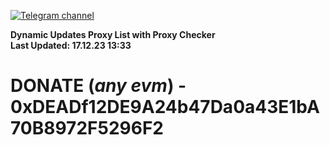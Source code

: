 [![Telegram channel](https://img.shields.io/endpoint?url=https://runkit.io/damiankrawczyk/telegram-badge/branches/master?url=https://t.me/n4z4v0d)](https://t.me/n4z4v0d) 

**Dynamic Updates Proxy List with Proxy Checker**  
**Last Updated: 17.12.23 13:33**

# DONATE (_any evm_) - 0xDEADf12DE9A24b47Da0a43E1bA70B8972F5296F2
